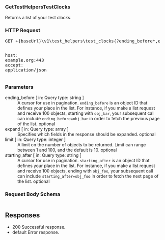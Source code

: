 <!DOCTYPE html><html><head><title></title><link rel="stylesheet" href="../OpenApi.css"/><meta charset="utf-8"/><meta name="viewport" content="width=device-width, initial-scale=1"/></head><body><article><section  class="requestOverview"><h1  class="requestSummary">GetTestHelpersTestClocks</h1><p  class="requestDescription"><p>Returns a list of your test clocks.</p></p></section><section  class="http"><h3>HTTP Request</h3><pre  class="httpExample"><span  class="requestLine">GET</span> <span  class="httpTarget">+{baseUrl}\v1\test_helpers\test_clocks{?ending_before*,expand*,limit*,starting_after*}</span> <span  class="httpVersion">HTTP/1.1</span>
<span  class="headerLine">host</span>: <span  class="headerValue">example.org:443</span>
<span  class="headerLine">accept</span>: <span  class="headerValue">application/json</span>
</pre></section><dl  class="parameters"><h3>Parameters</h3><dt  class="parameter"><span  class="parameterName">ending_before</span> [ in: <span  class="parameterLocation">Query</span> type: <span  class="parameterType">string</span> ]</dt><dd  class="parameter"><span  class="parameterDescription">A cursor for use in pagination. `ending_before` is an object ID that defines your place in the list. For instance, if you make a list request and receive 100 objects, starting with `obj_bar`, your subsequent call can include `ending_before=obj_bar` in order to fetch the previous page of the list.</span> <span  class="parameterRequired">optional</span></dd><dt  class="parameter"><span  class="parameterName">expand</span> [ in: <span  class="parameterLocation">Query</span> type: <span  class="parameterType">array</span> ]</dt><dd  class="parameter"><span  class="parameterDescription">Specifies which fields in the response should be expanded.</span> <span  class="parameterRequired">optional</span></dd><dt  class="parameter"><span  class="parameterName">limit</span> [ in: <span  class="parameterLocation">Query</span> type: <span  class="parameterType">integer</span> ]</dt><dd  class="parameter"><span  class="parameterDescription">A limit on the number of objects to be returned. Limit can range between 1 and 100, and the default is 10.</span> <span  class="parameterRequired">optional</span></dd><dt  class="parameter"><span  class="parameterName">starting_after</span> [ in: <span  class="parameterLocation">Query</span> type: <span  class="parameterType">string</span> ]</dt><dd  class="parameter"><span  class="parameterDescription">A cursor for use in pagination. `starting_after` is an object ID that defines your place in the list. For instance, if you make a list request and receive 100 objects, ending with `obj_foo`, your subsequent call can include `starting_after=obj_foo` in order to fetch the next page of the list.</span> <span  class="parameterRequired">optional</span></dd></dl><section  class="requestContent"><h3>Request Body Schema</h3><pre  class="schema"></pre></section><section  class="responses"><h2>Responses</h2><ul  class="responses"><li  class="response"><span  class="statusLine">200</span> <span  class="statusDescription">Successful response.</span></li><li  class="response"><span  class="statusLine">default</span> <span  class="statusDescription">Error response.</span></li></ul></section></article></body></html>